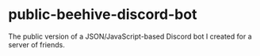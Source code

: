 # public-beehive-discord-bot

The public version of a JSON/JavaScript-based Discord bot I created for a server of friends.